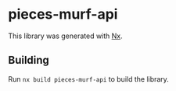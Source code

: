 # pieces-murf-api

This library was generated with [Nx](https://nx.dev).

## Building

Run `nx build pieces-murf-api` to build the library.
